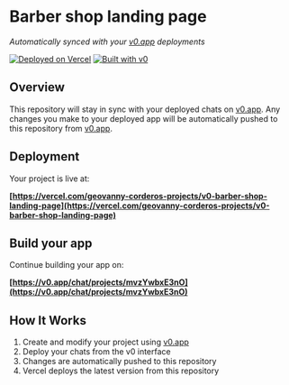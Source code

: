 # Barber shop landing page

*Automatically synced with your [v0.app](https://v0.app) deployments*

[![Deployed on Vercel](https://img.shields.io/badge/Deployed%20on-Vercel-black?style=for-the-badge&logo=vercel)](https://vercel.com/geovanny-corderos-projects/v0-barber-shop-landing-page)
[![Built with v0](https://img.shields.io/badge/Built%20with-v0.app-black?style=for-the-badge)](https://v0.app/chat/projects/mvzYwbxE3nO)

## Overview

This repository will stay in sync with your deployed chats on [v0.app](https://v0.app).
Any changes you make to your deployed app will be automatically pushed to this repository from [v0.app](https://v0.app).

## Deployment

Your project is live at:

**[https://vercel.com/geovanny-corderos-projects/v0-barber-shop-landing-page](https://vercel.com/geovanny-corderos-projects/v0-barber-shop-landing-page)**

## Build your app

Continue building your app on:

**[https://v0.app/chat/projects/mvzYwbxE3nO](https://v0.app/chat/projects/mvzYwbxE3nO)**

## How It Works

1. Create and modify your project using [v0.app](https://v0.app)
2. Deploy your chats from the v0 interface
3. Changes are automatically pushed to this repository
4. Vercel deploys the latest version from this repository
